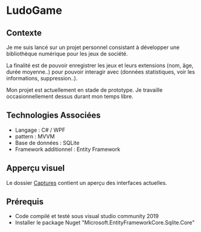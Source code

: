 # LudoGame

## Contexte

Je me suis lancé sur un projet personnel consistant à développer une bibliothèque
numérique pour les jeux de société. 

La finalité est de pouvoir enregistrer les jeux et leurs extensions (nom, âge, durée moyenne..)
pour pouvoir interagir avec (données statistiques, voir les informations, suppression..). 

Mon projet est actuellement en stade de prototype. Je travaille occasionnellement dessus durant mon temps libre.


## Technologies Associées 
- Langage : C# / WPF
- pattern : MVVM
- Base de données : SQLite
- Framework additionnel : Entity Framework 

## Apperçu visuel

Le dossier [Captures](./Captures) contient un aperçu des interfaces actuelles. 

## Prérequis

- Code compilé et testé sous visual studio community 2019
- Installer le package Nuget "Microsoft.EntityFrameworkCore.Sqlite.Core"
